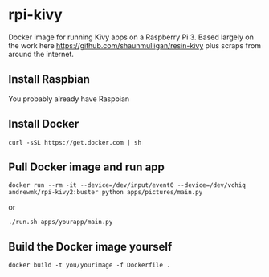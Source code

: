 # rpi-kivy
Docker image for running Kivy apps on a Raspberry Pi 3. Based largely on the work here https://github.com/shaunmulligan/resin-kivy plus scraps from around the internet.

## Install Raspbian
You probably already have Raspbian
## Install Docker
`curl -sSL https://get.docker.com | sh`
## Pull Docker image and run app
`docker run --rm -it --device=/dev/input/event0 --device=/dev/vchiq andrewmk/rpi-kivy2:buster python apps/pictures/main.py`

or

`./run.sh apps/yourapp/main.py`
## Build the Docker image yourself
`docker build -t you/yourimage -f Dockerfile .`
